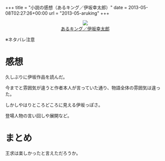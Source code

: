 +++
title = "小説の感想（あるキング／伊坂幸太郎）"
date = 2013-05-08T02:27:26+00:00
url = "2013-05-aruking"
+++
<div style="text-align: center;">
  <a href="http://www.amazon.co.jp/gp/product/4198935874/ref=as_li_ss_il?ie=UTF8&#038;camp=247&#038;creative=7399&#038;creativeASIN=4198935874&#038;linkCode=as2&#038;tag=5000164-22"><img border="0" src="http://ws-fe.amazon-adsystem.com/widgets/q?_encoding=UTF8&#038;ASIN=4198935874&#038;Format=_SL160_&#038;ID=AsinImage&#038;MarketPlace=JP&#038;ServiceVersion=20070822&#038;WS=1&#038;tag=5000164-22" /><br /><span>あるキング／伊坂幸太郎</span></a><img src="http://ir-jp.amazon-adsystem.com/e/ir?t=5000164-22&#038;l=as2&#038;o=9&#038;a=4198935874" width="1" height="1" border="0" alt="" style="border:none !important; margin:0px !important;" />
</div>

※ネタバレ注意

# 感想

久しぶりに伊坂作品を読んだ。
  
今までと雰囲気が違うと作者本人が言っていた通り、物語全体の雰囲気は違った。
  
しかしやはりところどころに見える伊坂っぽさ。
  
登場人物の言い回しや展開など。

# まとめ

王求は楽しかったと言えただろうか。